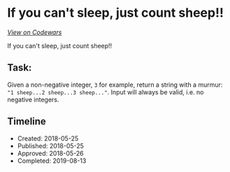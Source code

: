 # If you can't sleep, just count sheep!!
[*View on Codewars*](https://www.codewars.com/kata/if-you-cant-sleep-just-count-sheep)

If you can't sleep, just count sheep!!

## Task:
Given a non-negative integer, `3` for example, return a string with a murmur: `"1 sheep...2 sheep...3 sheep..."`.  Input will always be valid, i.e. no negative integers.


## Timeline
- Created: 2018-05-25
- Published: 2018-05-25
- Approved: 2018-05-26
- Completed: 2019-08-13
